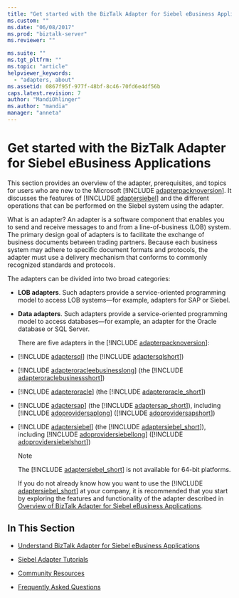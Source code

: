 ```yaml
---
title: "Get started with the BizTalk Adapter for Siebel eBusiness Applications | Microsoft Docs"
ms.custom: ""
ms.date: "06/08/2017"
ms.prod: "biztalk-server"
ms.reviewer: ""

ms.suite: ""
ms.tgt_pltfrm: ""
ms.topic: "article"
helpviewer_keywords: 
  - "adapters, about"
ms.assetid: 0867f95f-977f-48bf-8c46-70fd6e4df56b
caps.latest.revision: 7
author: "MandiOhlinger"
ms.author: "mandia"
manager: "anneta"
---
```

# Get started with the BizTalk Adapter for Siebel eBusiness Applications
This section provides an overview of the adapter, prerequisites, and topics for users who are new to the Microsoft [!INCLUDE [adapterpacknoversion](../../includes/adapterpacknoversion-md.md)]. It discusses the features of [!INCLUDE [adaptersiebel](../../includes/adaptersiebel-md.md)] and the different operations that can be performed on the Siebel system using the adapter.  
  
 What is an adapter? An adapter is a software component that enables you to send and receive messages to and from a line-of-business (LOB) system. The primary design goal of adapters is to facilitate the exchange of business documents between trading partners. Because each business system may adhere to specific document formats and protocols, the adapter must use a delivery mechanism that conforms to commonly recognized standards and protocols.  
  
 The adapters can be divided into two broad categories:  
  
- **LOB adapters**. Such adapters provide a service-oriented programming model to access LOB systems—for example, adapters for SAP or Siebel.  
  
- **Data adapters**. Such adapters provide a service-oriented programming model to access databases—for example, an adapter for the Oracle database or SQL Server.  
  
  There are five adapters in the [!INCLUDE [adapterpacknoversion](../../includes/adapterpacknoversion-md.md)]:  
  
- [!INCLUDE [adaptersql](../../includes/adaptersql-md.md)] (the [!INCLUDE [adaptersqlshort](../../includes/adaptersqlshort-md.md)])  
  
- [!INCLUDE [adapteroracleebusinesslong](../../includes/adapteroracleebusinesslong-md.md)] (the [!INCLUDE [adapteroraclebusinessshort](../../includes/adapteroraclebusinessshort-md.md)])  
  
- [!INCLUDE [adapteroracle](../../includes/adapteroracle-md.md)] (the [!INCLUDE [adapteroracle_short](../../includes/adapteroracle-short-md.md)])  
  
- [!INCLUDE [adaptersap](../../includes/adaptersap-md.md)] (the [!INCLUDE [adaptersap_short](../../includes/adaptersap-short-md.md)]), including [!INCLUDE [adoprovidersaplong](../../includes/adoprovidersaplong-md.md)] ([!INCLUDE [adoprovidersapshort](../../includes/adoprovidersapshort-md.md)])  
  
- [!INCLUDE [adaptersiebel](../../includes/adaptersiebel-md.md)] (the [!INCLUDE [adaptersiebel_short](../../includes/adaptersiebel-short-md.md)]), including [!INCLUDE [adoprovidersiebellong](../../includes/adoprovidersiebellong-md.md)] ([!INCLUDE [adoprovidersiebelshort](../../includes/adoprovidersiebelshort-md.md)])  
  
  > [!NOTE]
  >  The [!INCLUDE [adaptersiebel_short](../../includes/adaptersiebel-short-md.md)] is not available for 64-bit platforms.  
  
  If you do not already know how you want to use the [!INCLUDE [adaptersiebel_short](../../includes/adaptersiebel-short-md.md)] at your company, it is recommended that you start by exploring the features and functionality of the adapter described in [Overview of BizTalk Adapter for Siebel eBusiness Applications](../../adapters-and-accelerators/adapter-siebel/overview-of-biztalk-adapter-for-siebel-ebusiness-applications.md).  
  
## In This Section  
  
-   [Understand BizTalk Adapter for Siebel eBusiness Applications](../../adapters-and-accelerators/adapter-siebel/understand-biztalk-adapter-for-siebel-ebusiness-applications.md) 
  
-   [Siebel Adapter Tutorials](../../adapters-and-accelerators/adapter-siebel/siebel-adapter-tutorials.md)  
  
-   [Community Resources](http://msdn.microsoft.com/library/ff5ec978-8cdd-418a-a25e-fd3746b64d8b)  
  
-   [Frequently Asked Questions](http://msdn.microsoft.com/library/66953c15-08c5-48ac-a4ff-a72a82174f15)